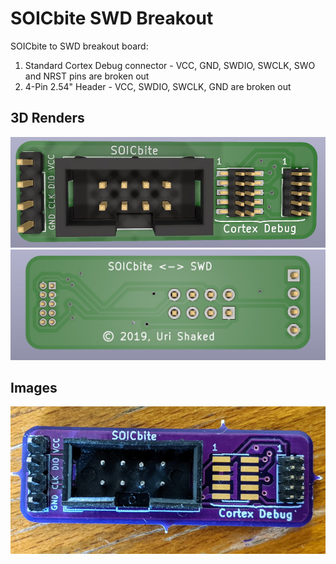 # SOICbite SWD Breakout

SOICbite to SWD breakout board:

1. Standard Cortex Debug connector - VCC, GND, SWDIO, SWCLK, SWO and NRST pins are broken out
2. 4-Pin 2.54" Header - VCC, SWDIO, SWCLK, GND are broken out

## 3D Renders

![Board front](images/front.jpg)
![Board back](images/back.jpg)

## Images

![Board image](images/board.jpg)
